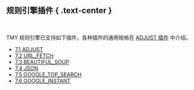 规则引擎插件 { .text-center }
----------

&nbsp;

TMY 规则引擎已支持如下插件，各种插件的通用规格在 [ADJUST 插件](#7.1) 中介绍。

- [7.1 ADJUST](#7.1)
- [7.2 URL_FETCH](#7.2)
- [7.3 BEAUTIFUL_SOUP](#7.3)
- [7.4 JSON](#7.4)
- [7.5 GOOGLE_TOP_SEARCH](#7.5)
- [7.6 GOOGLE_INSTANT](#7.6)

&nbsp;
